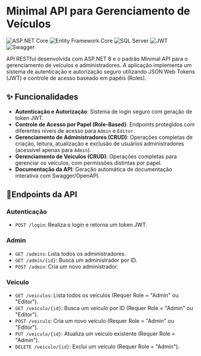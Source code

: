 # Minimal API para Gerenciamento de Veículos

![ASP.NET Core](https://img.shields.io/badge/ASP.NET_Core-8-512BD4)
![Entity Framework Core](https://img.shields.io/badge/EF_Core-8-512BD4)
![SQL Server](https://img.shields.io/badge/SQL_Server-2022-red)
![JWT](https://img.shields.io/badge/JWT-Authentication-green)
![Swagger](https://img.shields.io/badge/Swagger-API_Docs-85EA2D?logo=swagger)

API RESTful desenvolvida com ASP.NET 8 e o padrão Minimal API para o gerenciamento de veículos e administradores. A aplicação implementa um sistema de autenticação e autorização seguro utilizando JSON Web Tokens (JWT) e controle de acesso baseado em papéis (Roles).

## ✨ Funcionalidades

- **Autenticação e Autorização**: Sistema de login seguro com geração de token JWT.
- **Controle de Acesso por Papel (Role-Based)**: Endpoints protegidos com diferentes níveis de acesso para `Admin` e `Editor`.
- **Gerenciamento de Administradores (CRUD)**: Operações completas de criação, leitura, atualização e exclusão de usuários administradores (acessível apenas para `Admin`).
- **Gerenciamento de Veículos (CRUD)**: Operações completas para gerenciar os veículos, com permissões distintas por papel.
- **Documentação da API**: Geração automática de documentação interativa com Swagger/OpenAPI.

## 📍Endpoints da API

### Autenticação
- `POST /login`: Realiza o login e retorna um token JWT.

### Admin
- `GET /admins`: Lista todos os administradores.
- `GET /admin/{id}`: Busca um administrador por ID.
- `POST /admin`: Cria um novo administrador.

### Veículo
- `GET /veiculos`: Lista todos os veículos (Requer Role = "Admin" ou "Editor").
- `GET /veiculo/{id}`: Busca um veículo por ID (Requer Role = "Admin" ou "Editor").
- `POST /veiculo`: Cria um novo veículo (Requer Role = "Admin" ou "Editor").
- `PUT /veiculo/{id}`: Atualiza um veículo existente (Requer Role = "Admin").
- `DELETE /veiculo/{id}`: Exclui um veículo (Requer Role = "Admin").
